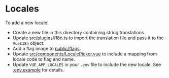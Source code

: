 # Locales

To add a new locale:

*   Create a new file in this directory containing string translations.
*   Update [src/plugins/i18n.ts](../plugins/i18n.ts) to import the translation
    file and pass it to the `VueI18n` object.
*   Add a flag image to [public/flags](../../public/flags).
*   Update [src/components/LocalePicker.vue](../components/LocalePicker.vue)
    to include a mapping from locale code to flag and name.
*   Update `VUE_APP_LOCALES` in your `.env` file to include the new locale. See
    [.env.example](../../.env.example) for details.
